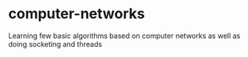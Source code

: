 # computer-networks
Learning few basic algorithms based on computer networks as well as doing socketing and threads
